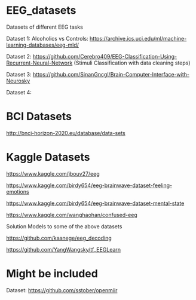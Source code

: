 # EEG_datasets
Datasets of different EEG tasks

Dataset 1: Alcoholics vs Controls: https://archive.ics.uci.edu/ml/machine-learning-databases/eeg-mld/

Dataset 2: https://github.com/Cerebro409/EEG-Classification-Using-Recurrent-Neural-Network (Stimuli Classification with data cleaning steps)

Dataset 3: https://github.com/SinanGncgl/Brain-Computer-Interface-with-Neurosky 

Dataset 4: 


# BCI Datasets
http://bnci-horizon-2020.eu/database/data-sets



# Kaggle Datasets

https://www.kaggle.com/jbouv27/eeg

https://www.kaggle.com/birdy654/eeg-brainwave-dataset-feeling-emotions

https://www.kaggle.com/birdy654/eeg-brainwave-dataset-mental-state

https://www.kaggle.com/wanghaohan/confused-eeg


Solution Models to some of the above datasets

https://github.com/kaanege/eeg_decoding

https://github.com/YangWangsky/tf_EEGLearn


# Might be included 

Dataset: https://github.com/sstober/openmiir
